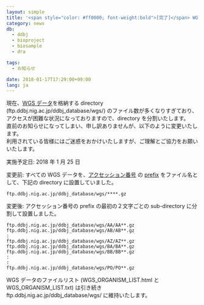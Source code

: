 ```yaml
---
layout: simple
title: '<span style="color: #ff0000; font-weight:bold">[完了]</span> WGS データ用 anonymous FTP site の directory 構成変更のお知らせ'
category: news
db:
  - ddbj
  - bioproject
  - biosample
  - dra

tags:
  - お知らせ

date: 2018-01-17T17:29:00+09:00
lang: ja
---
```


<p>現在、<a href="/ddbj/wgs.html">WGS データ</a>を格納する directory (ftp.ddbj.nig.ac.jp/ddbj_database/wgs/) のファイル数が多くなりすぎており、アクセスが困難な状況になっておりますので、directory を分割いたします。<br>直前のお知らせになってしまい、申し訳ありませんが、以下のように変更いたします。<br>利用されている皆様にはご迷惑をおかけいたしますが、ご理解とご協力をお願いいたします。</p>

<p>実施予定日: 2018 年 1 月 25 日</p>

<p>変更前: すべての WGS データを、<a href="/ddbj/flat-file.html#Accession">アクセッション番号</a> の <a href="/ddbj/documents/prefix.html">prefix</a> をファイル名として、下記の directory に設置していました。</p>
<pre><code>ftp.ddbj.nig.ac.jp/ddbj_database/wgs/****.gz</code></pre>

<p class="top_space">変更後: アクセッション番号の prefix の<span class="red bold">最初の２文字ごとの sub-directory </span>に分割して設置しました。</p>
<pre><code>ftp.ddbj.nig.ac.jp/ddbj_database/wgs/AA/AA**.gz
ftp.ddbj.nig.ac.jp/ddbj_database/wgs/AB/AB**.gz
:
ftp.ddbj.nig.ac.jp/ddbj_database/wgs/AZ/AZ**.gz
ftp.ddbj.nig.ac.jp/ddbj_database/wgs/BA/BA**.gz
ftp.ddbj.nig.ac.jp/ddbj_database/wgs/BB/BB**.gz
:
:
ftp.ddbj.nig.ac.jp/ddbj_database/wgs/PO/PO**.gz</code></pre>

<p style="margin-top: 8px;">WGS データのファイルリスト (WGS_ORGANISM_LIST.html と WGS_ORGANISM_LIST.txt) は引き続き ftp.ddbj.nig.ac.jp/ddbj_database/wgs/ に維持いたします。</p>
